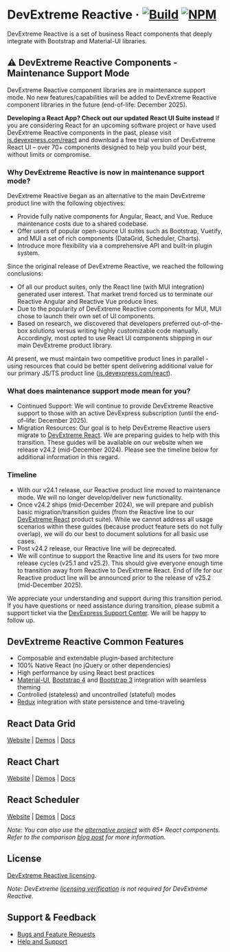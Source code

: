 # DevExtreme Reactive &middot; [![Build](https://github.com/DevExpress/devextreme-reactive/actions/workflows/ci_tests.yml/badge.svg)](https://github.com/DevExpress/devextreme-reactive/actions/workflows/ci_tests.yml) [![NPM](https://img.shields.io/npm/v/@devexpress/dx-core.svg)](https://www.npmjs.com/package/@devexpress/dx-core)

DevExtreme Reactive is a set of business React components that deeply integrate with Bootstrap and Material-UI libraries.

## :warning: DevExtreme Reactive Components - Maintenance Support Mode
DevExtreme Reactive component libraries are in maintenance support mode. No new features/capabilities will be added to DevExtreme Reactive component libraries in the future (end-of-life: December 2025).

**Developing a React App? Check out our updated React UI Suite instead**
If you are considering React for an upcoming software project or have used DevExtreme Reactive components in the past, please visit [js.devexpress.com/react](https://js.devexpress.com/React/) and download a free trial version of DevExtreme React UI – over 70+ components designed to help you build your best, without limits or compromise.

### Why DevExtreme Reactive is now in maintenance support mode?
DevExtreme Reactive began as an alternative to the main DevExtreme product line with the following objectives:  
* Provide fully native components for Angular, React, and Vue. Reduce maintenance costs due to a shared codebase.  
* Offer users of popular open-source UI suites such as Bootstrap, Vuetify, and MUI a set of rich components (DataGrid, Scheduler, Charts).  
* Introduce more flexibility via a comprehensive API and built-in plugin system.
  
Since the original release of DevExtreme Reactive, we reached the following conclusions:  
* Of all our product suites, only the React line (with MUI integration) generated user interest. That market trend forced us to terminate our Reactive Angular and Reactive Vue produce lines.  
* Due to the popularity of DevExtreme Reactive components for MUI, MUI chose to launch their own set of UI components.  
* Based on research, we discovered that developers preferred out-of-the-box solutions versus writing highly customizable code manually. Accordingly, most opted to use React UI components shipping in our main DevExtreme product library.

At present, we must maintain two competitive product lines in parallel - using resources that could be better spent delivering additional value for our primary JS/TS product line ([js.devexpress.com/react](https://js.devexpress.com/React/)).

### What does maintenance support mode mean for you?
* Continued Support: We will continue to provide DevExtreme Reactive support to those with an active DevExpress subscription (until the end-of–life: December 2025).  
* Migration Resources: Our goal is to help DevExtreme Reactive users migrate to [DevExtreme React](https://js.devexpress.com/React/). We are preparing guides to help with this transition. These guides will be available on our website when we release v24.2 (mid-December 2024). Please see the timeline below for additional information in this regard. 

### Timeline
* With our v24.1 release, our Reactive product line moved to maintenance mode. We will no longer develop/deliver new functionality. 
* Once v24.2 ships (mid-December 2024), we will prepare and publish basic migration/transition guides (from the Reactive line to our [DevExtreme React](https://js.devexpress.com/React/) product suite). While we cannot address all usage scenarios within these guides (because product feature sets do not fully overlap), we will do our best to document solutions for all basic use cases.  
* Post v24.2 release, our Reactive line will be deprecated.  
* We will continue to support the Reactive line and its users for two more release cycles (v25.1 and v25.2). This should give everyone enough time to transition away from Reactive to DevExtreme React. End of life for our Reactive product line will be announced prior to the release of v25.2 (mid-December 2025).

We appreciate your understanding and support during this transition period.  If you have questions or need assistance during transition, please submit a support ticket via the [DevExpress Support Center](https://www.devexpress.com/Support/Center/Question/Create). We will be happy to follow up.

## DevExtreme Reactive Common Features

- Composable and extendable plugin-based architecture
- 100% Native React (no jQuery or other dependencies)
- High performance by using React best practices
- [Material-UI](https://github.com/mui-org/material-ui), [Bootstrap 4](https://getbootstrap.com/) and [Bootstrap 3](https://github.com/react-bootstrap/react-bootstrap) integration with seamless theming
- Controlled (stateless) and uncontrolled (stateful) modes
- [Redux](https://github.com/reactjs/redux/) integration with state persistence and time-traveling

## React Data Grid

[Website](https://devexpress.github.io/devextreme-reactive/react/grid/) | [Demos](https://devexpress.github.io/devextreme-reactive/react/grid/demos/) | [Docs](https://devexpress.github.io/devextreme-reactive/react/grid/docs/)

## React Chart

[Website](https://devexpress.github.io/devextreme-reactive/react/chart/) | [Demos](https://devexpress.github.io/devextreme-reactive/react/chart/demos/) | [Docs](https://devexpress.github.io/devextreme-reactive/react/chart/docs/)

## React Scheduler

[Website](https://devexpress.github.io/devextreme-reactive/react/scheduler/) | [Demos](https://devexpress.github.io/devextreme-reactive/react/scheduler/demos/) | [Docs](https://devexpress.github.io/devextreme-reactive/react/scheduler/docs/)

*Note: You can also use the [alternative project](https://github.com/DevExpress/devextreme-react) with 65+ React components. Refer to the comparison [blog post](https://community.devexpress.com/blogs/oliver/archive/2018/04/20/devextreme-new-react-wrappers-vs-native-react-components.aspx) for more information.*

## License

[DevExtreme Reactive licensing](https://js.devexpress.com/licensing/).

*Note: DevExtreme [licensing verification](https://js.devexpress.com/Documentation/Guide/Common/Licensing/) is not required for DevExtreme Reactive.* 

## Support & Feedback

- [Bugs and Feature Requests](https://github.com/DevExpress/devextreme-reactive/blob/master/CONTRIBUTING.md#bugs-and-feature-requests) 
- [Help and Support](https://github.com/DevExpress/devextreme-reactive/blob/master/CONTRIBUTING.md#help-and-support)
